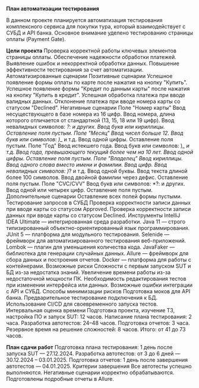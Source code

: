 **План автоматизации тестирования**

В данном проекте планируется автоматизация тестирования комплексного сервиса для покупки тура, который взаимодействует с СУБД и API банка. Основное внимание уделено тестированию страницы оплаты (Payment Gate).

**Цели проекта**
Проверка корректной работы ключевых элементов страницы оплаты.
Обеспечение надежности обработки платежей.
Выявление ошибок и некорректной обработки данных.
Повышение эффективности тестирования за счет автоматизации.
Автоматизированные сценарии
Позитивные сценарии
Успешное появление формы оплаты по карте после нажатия на кнопку "Купить".
Успешное появление формы "Кредит по данным карты" после нажатия на кнопку "Купить в кредит".
Успешная обработка платежа при вводе валидных данных.
Отклонение платежа при вводе номера карты со статусом "Declined".
Негативные сценарии
Поле "Номер карты"
Ввод несуществующего в базе номера из 16 цифр.
Ввод номера, длина которого отличается от стандартной (13, 15, 18 или 19 цифр).
Ввод невалидных символов: *?: и других.
Ввод букв или кириллицы.
Оставление поля пустым.
Поле "Месяц"
Ввод чисел больше 12.
Ввод букв или символов: )*_ и т.д.
Ввод одной цифры.
Оставление поля пустым.
Поле "Год"
Ввод истекшего года.
Ввод букв или символов: )*_ и т.д.
Ввод года, превышающего текущий более чем на 10 лет.
Ввод одной цифры.
Оставление поля пустым.
Поле "Владелец"
Ввод кириллицы.
Ввод одного слова вместо имени и фамилии.
Ввод цифр.
Ввод невалидных символов: )*? и т.д.
Ввод одной буквы.
Ввод текста длиной более 100 символов.
Ввод двойной фамилии через дефис.
Оставление поля пустым.
Поле "CVC/CVV"
Ввод букв или символов: *?: и других.
Ввод одной или четырех цифр.
Оставление поля пустым.
Дополнительные сценарии
Оставление всех полей формы пустыми.
Тестирование запросов в СУБД
Проверка корректности записи данных при вводе карты со статусом Approved.
Проверка корректности записи данных при вводе карты со статусом Declined.
Инструменты
IntelliJ IDEA Ultimate — интегрированная среда разработки.
Java 11 — строго типизированный объектно-ориентированный язык программирования.
JUnit 5 — платформа для модульного тестирования.
Selenide — фреймворк для автоматизированного тестирования веб-приложений.
Lombok — плагин для уменьшения количества кода.
JavaFaker — библиотека для генерации случайных данных.
Allure — фреймворк для сбора данных и построения отчетов.
Docker — платформа для работы с контейнерами.
Возможные риски
Сложности с первым запуском SUT и БД из-за недостатка знаний.
Увеличение времени работы из-за недостаточной мощности ПК.
Необходимость редактирования тестов при изменении интерфейса или данных.
Возможные ошибки интеграции с API и СУБД.
Способы минимизации рисков
Подготовка моков для API банка.
Предварительное тестирование подключения к БД.
Использование CI/CD для своевременного запуска тестов.
Интервальная оценка времени
Подготовка проекта, изучение ТЗ, настройка ПО и запуск SUT: 12 часов.
Написание плана тестирования: 2 часа.
Разработка автотестов: 24–48 часов.
Подготовка отчетов: 3 часа.
Резервное время на решение сложностей: 8 часов.
Итого: от 41 до 73 часов.

**План сдачи работ**
Подготовка плана тестирования: 1 день после запуска SUT — 27.12.2024.
Разработка автотестов: от 3 до 6 дней — 30.12.2024 – 03.01.2025.
Подготовка отчетов: 1 день после завершения автотестов — 04.01.2025.
Критерии завершения
Все автотесты успешно выполняются.
Негативные сценарии корректно обрабатываются.
Подготовлены подробные отчеты в Allure.